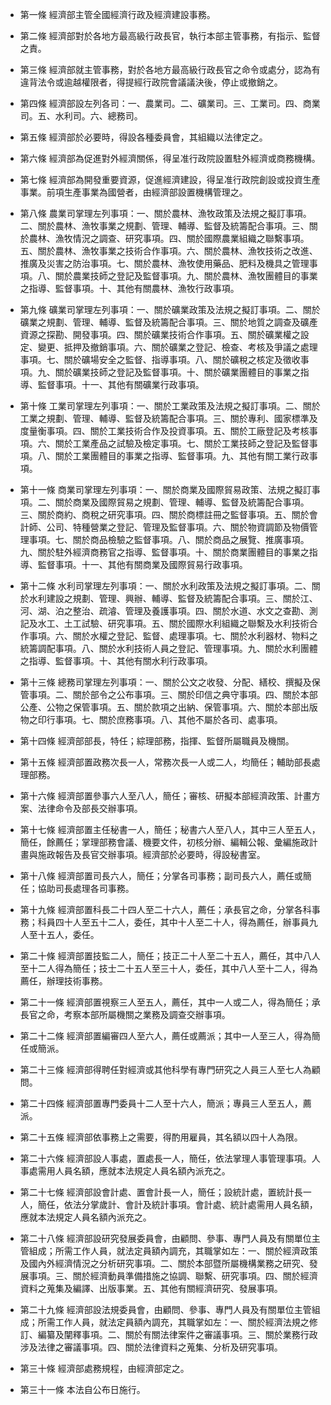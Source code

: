 * 第一條 經濟部主管全國經濟行政及經濟建設事務。

* 第二條 經濟部對於各地方最高級行政長官，執行本部主管事務，有指示、監督之責。

* 第三條 經濟部就主管事務，對於各地方最高級行政長官之命令或處分，認為有違背法令或逾越權限者，得提經行政院會議議決後，停止或撤銷之。

* 第四條 經濟部設左列各司：一、農業司。二、礦業司。三、工業司。四、商業司。五、水利司。六、總務司。

* 第五條 經濟部於必要時，得設各種委員會，其組織以法律定之。

* 第六條 經濟部為促進對外經濟關係，得呈准行政院設置駐外經濟或商務機構。

* 第七條 經濟部為開發重要資源，促進經濟建設，得呈准行政院創設或投資生產事業。前項生產事業為國營者，由經濟部設置機構管理之。

* 第八條 農業司掌理左列事項：一、關於農林、漁牧政策及法規之擬訂事項。二、關於農林、漁牧事業之規劃、管理、輔導、監督及統籌配合事項。三、關於農林、漁牧情況之調查、研究事項。四、關於國際農業組織之聯繫事項。五、關於農林、漁牧事業之技術合作事項。六、關於農林、漁牧技術之改進、推廣及災害之防治事項。七、關於農林、漁牧使用藥品、肥料及機具之管理事項。八、關於農業技師之登記及監督事項。九、關於農林、漁牧團體目的事業之指導、監督事項。十、其他有關農林、漁牧行政事項。

* 第九條 礦業司掌理左列事項：一、關於礦業政策及法規之擬訂事項。二、關於礦業之規劃、管理、輔導、監督及統籌配合事項。三、關於地質之調查及礦產資源之探勘、開發事項。四、關於礦業技術合作事項。五、關於礦業權之設定、變更、抵押及撤銷事項。六、關於礦業之登記、檢查、考核及爭議之處理事項。七、關於礦場安全之監督、指導事項。八、關於礦稅之核定及徵收事項。九、關於礦業技師之登記及監督事項。十、關於礦業團體目的事業之指導、監督事項。十一、其他有關礦業行政事項。

* 第十條 工業司掌理左列事項：一、關於工業政策及法規之擬訂事項。二、關於工業之規劃、管理、輔導、監督及統籌配合事項。三、關於專利、國家標準及度量衡事項。四、關於工業技術合作及投資事項。五、關於工廠登記及考核事項。六、關於工業產品之試驗及檢定事項。七、關於工業技師之登記及監督事項。八、關於工業團體目的事業之指導、監督事項。九、其他有關工業行政事項。

* 第十一條 商業司掌理左列事項：一、關於商業及國際貿易政策、法規之擬訂事項。二、關於商業及國際貿易之規劃、管理、輔導、監督及統籌配合事項。三、關於商約、商稅之研究事項。四、關於商標註冊之監督事項。五、關於會計師、公司、特種營業之登記、管理及監督事項。六、關於物資調節及物價管理事項。七、關於商品檢驗之監督事項。八、關於商品之展覽、推廣事項。九、關於駐外經濟商務官之指導、監督事項。十、關於商業團體目的事業之指導、監督事項。十一、其他有關商業及國際貿易行政事項。

* 第十二條 水利司掌理左列事項：一、關於水利政策及法規之擬訂事項。二、關於水利建設之規劃、管理、興辦、輔導、監督及統籌配合事項。三、關於江、河、湖、泊之整治、疏濬、管理及養護事項。四、關於水道、水文之查勘、測記及水工、土工試驗、研究事項。五、關於國際水利組織之聯繫及水利技術合作事項。六、關於水權之登記、監督、處理事項。七、關於水利器材、物料之統籌調配事項。八、關於水利技術人員之登記、管理事項。九、關於水利團體之指導、監督事項。十、其他有關水利行政事項。

* 第十三條 總務司掌理左列事項：一、關於公文之收發、分配、繕校、撰擬及保管事項。二、關於部令之公布事項。三、關於印信之典守事項。四、關於本部公產、公物之保管事項。五、關於款項之出納、保管事項。六、關於本部出版物之印行事項。七、關於庶務事項。八、其他不屬於各司、處事項。

* 第十四條 經濟部部長，特任；綜理部務，指揮、監督所屬職員及機關。

* 第十五條 經濟部置政務次長一人，常務次長一人或二人，均簡任；輔助部長處理部務。

* 第十六條 經濟部置參事六人至八人，簡任；審核、研擬本部經濟政策、計畫方案、法律命令及部長交辦事項。

* 第十七條 經濟部置主任秘書一人，簡任；秘書六人至八人，其中三人至五人，簡任，餘薦任；掌理部務會議、機要文件，初核分辦、編輯公報、彙編施政計畫與施政報告及長官交辦事項。經濟部於必要時，得設秘書室。

* 第十八條 經濟部置司長六人，簡任；分掌各司事務；副司長六人，薦任或簡任；協助司長處理各司事務。

* 第十九條 經濟部置科長二十四人至二十六人，薦任；承長官之命，分掌各科事務；科員四十人至五十二人，委任，其中十人至二十人，得為薦任，辦事員九人至十五人，委任。

* 第二十條 經濟部置技監二人，簡任；技正二十人至二十五人，薦任，其中八人至十二人得為簡任；技士二十五人至三十人，委任，其中八人至十二人，得為薦任，辦理技術事務。

* 第二十一條 經濟部置視察三人至五人，薦任，其中一人或二人，得為簡任；承長官之命，考察本部所屬機關之業務及調查交辦事項。

* 第二十二條 經濟部置編審四人至六人，薦任或薦派；其中一人至三人，得為簡任或簡派。

* 第二十三條 經濟部得聘任對經濟或其他科學有專門研究之人員三人至七人為顧問。

* 第二十四條 經濟部置專門委員十二人至十六人，簡派；專員三人至五人，薦派。

* 第二十五條 經濟部依事務上之需要，得酌用雇員，其名額以四十人為限。

* 第二十六條 經濟部設人事處，置處長一人，簡任，依法掌理人事管理事項。人事處需用人員名額，應就本法規定人員名額內派充之。

* 第二十七條 經濟部設會計處、置會計長一人，簡任；設統計處，置統計長一人，簡任，依法分掌歲計、會計及統計事項。會計處、統計處需用人員名額，應就本法規定人員名額內派充之。

* 第二十八條 經濟部設研究發展委員會，由顧問、參事、專門人員及有關單位主管組成；所需工作人員，就法定員額內調充，其職掌如左：一、關於經濟政策及國內外經濟情況之分析研究事項。二、關於本部暨所屬機構業務之研究、發展事項。三、關於經濟動員準備措施之協調、聯繫、研究事項。四、關於經濟資料之蒐集及編譯、出版事業。五、其他有關經濟研究、發展事項。

* 第二十九條 經濟部設法規委員會，由顧問、參事、專門人員及有關單位主管組成；所需工作人員，就法定員額內調充，其職掌如左：一、關於經濟法規之修訂、編纂及闡釋事項。二、關於有關法律案件之審議事項。三、關於業務行政涉及法律之審議事項。四、關於法律資料之蒐集、分析及研究事項。

* 第三十條 經濟部處務規程，由經濟部定之。

* 第三十一條 本法自公布日施行。

